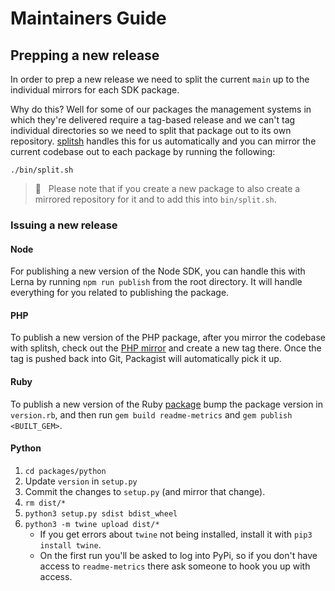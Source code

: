 # Maintainers Guide
## Prepping a new release
In order to prep a new release we need to split the current `main` up to the individual mirrors for each SDK package.

Why do this? Well for some of our packages the management systems in which they're delivered require a tag-based release and we can't tag individual directories so we need to split that package out to its own repository. [splitsh](https://github.com/splitsh/lite) handles this for us automatically and you can mirror the current codebase out to each package by running the following:

```
./bin/split.sh
```

> 🚧 &nbsp; Please note that if you create a new package to also create a mirrored repository for it and to add this into `bin/split.sh`.

### Issuing a new release
#### Node
For publishing a new version of the Node SDK, you can handle this with Lerna by running `npm run publish` from the root directory. It will handle everything for you related to publishing the package.

#### PHP
To publish a new version of the PHP package, after you mirror the codebase with splitsh, check out the [PHP mirror](https://github.com/readmeio/metrics-sdks-php) and create a new tag there. Once the tag is pushed back into Git, Packagist will automatically pick it up.

#### Ruby
To publish a new version of the Ruby [package](https://rubygems.org/gems/readme-metrics/) bump the package version in `version.rb`, and then run `gem build readme-metrics` and `gem publish <BUILT_GEM>`.

#### Python
1. `cd packages/python`
2. Update `version` in `setup.py`
3. Commit the changes to `setup.py` (and mirror that change).
4. `rm dist/*`
5. `python3 setup.py sdist bdist_wheel`
6. `python3 -m twine upload dist/*`
    * If you get errors about `twine` not being installed, install it with `pip3 install twine`.
    * On the first run you'll be asked to log into PyPi, so if you don't have access to `readme-metrics` there ask someone to hook you up with access.

